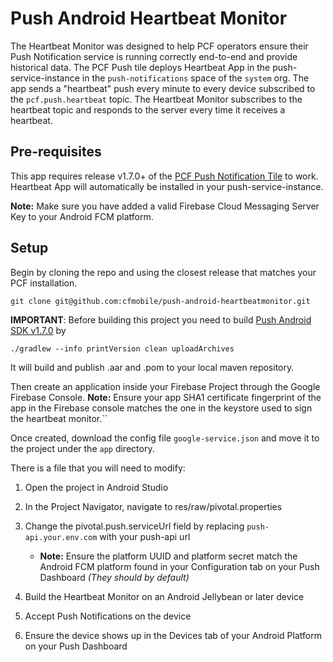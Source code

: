 # Push Android Heartbeat Monitor

The Heartbeat Monitor was designed to help PCF operators ensure their Push Notification service is running correctly end-to-end and provide historical data. The PCF Push tile deploys Heartbeat App in the push-service-instance in the `push-notifications` space of the `system` org. The app sends a "heartbeat" push every minute to every device subscribed to the `pcf.push.heartbeat` topic. The Heartbeat Monitor subscribes to the heartbeat topic and responds to the server every time it receives a heartbeat.

## Pre-requisites

This app requires release v1.7.0+ of the [PCF Push Notification Tile](https://network.pivotal.io/products/push-notification-service#/releases/) to work. Heartbeat App will automatically be installed in your push-service-instance.

__Note:__ Make sure you have added a valid Firebase Cloud Messaging Server Key to your Android FCM platform.

## Setup

Begin by cloning the repo and using the closest release that matches your PCF installation.

`git clone git@github.com:cfmobile/push-android-heartbeatmonitor.git`

__IMPORTANT__: Before building this project you need to build [Push Android SDK v1.7.0](https://github.com/cfmobile/push-android/tree/release_v1.7.0)
by

`./gradlew --info printVersion clean uploadArchives`

It will build and publish .aar and .pom to your local maven repository.

Then create an application inside your Firebase Project through the Google Firebase Console.
__Note:__ Ensure your app SHA1 certificate fingerprint of the app in the Firebase console matches the one in the keystore used to sign the heartbeat monitor.``

Once created, download the config file `google-service.json` and move it to the project under the `app` directory.


There is a file that you will need to modify:

1. Open the project in Android Studio

1. In the Project Navigator, navigate to res/raw/pivotal.properties

1. Change the pivotal.push.serviceUrl field by replacing `push-api.your.env.com` with your push-api url
    - __Note:__ Ensure the platform UUID and platform secret match the Android FCM platform found in your Configuration tab on your Push Dashboard _(They should by default)_

1. Build the Heartbeat Monitor on an Android Jellybean or later device

1. Accept Push Notifications on the device

1. Ensure the device shows up in the Devices tab of your Android Platform on your Push Dashboard
